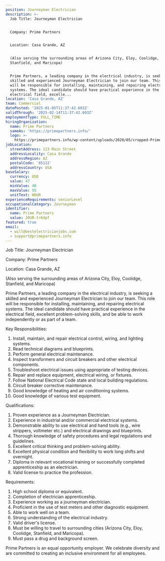 ```yaml
---
position: Journeyman Electrician
description: >-
  Job Title: Journeyman Electrician


  Company: Prime Partners


  Location: Casa Grande, AZ


  (Also serving the surrounding areas of Arizona City, Eloy, Coolidge,
  Stanfield, and Maricopa)


  Prime Partners, a leading company in the electrical industry, is seeking a
  skilled and experienced Journeyman Electrician to join our team. This role
  will be responsible for installing, maintaining, and repairing electrical
  systems. The ideal candidate should have practical experience in the
  electrical field, excelle...
location: 'Casa Grande, AZ'
team: Commercial
datePosted: '2025-01-05T11:37:42.603Z'
validThrough: '2025-02-14T11:37:42.603Z'
employmentType: FULL_TIME
hiringOrganization:
  name: Prime Partners
  sameAs: 'https://primepartners.info/'
  logo: >-
    https://primepartners.info/wp-content/uploads/2020/05/cropped-Prime-Partners-Logo-NO-BG-1-1.png
jobLocation:
  streetAddress: 123 Main Street
  addressLocality: Casa Grande
  addressRegion: AZ
  postalCode: '85122'
  addressCountry: USA
baseSalary:
  currency: USD
  value: 47
  minValue: 40
  maxValue: 55
  unitText: HOUR
experienceRequirements: seniorLevel
occupationalCategory: Journeyman
identifier:
  name: Prime Partners
  value: JOUR-tr64pf
featured: true
email:
  - will@bestelectricianjobs.com
  - support@primepartners.info
---
```




Job Title: Journeyman Electrician

Company: Prime Partners

Location: Casa Grande, AZ

(Also serving the surrounding areas of Arizona City, Eloy, Coolidge, Stanfield, and Maricopa)

Prime Partners, a leading company in the electrical industry, is seeking a skilled and experienced Journeyman Electrician to join our team. This role will be responsible for installing, maintaining, and repairing electrical systems. The ideal candidate should have practical experience in the electrical field, excellent problem-solving skills, and be able to work independently or as part of a team.

Key Responsibilities:

1. Install, maintain, and repair electrical control, wiring, and lighting systems.
2. Read technical diagrams and blueprints.
3. Perform general electrical maintenance.
4. Inspect transformers and circuit breakers and other electrical components.
5. Troubleshoot electrical issues using appropriate of testing devices.
6. Repair and replace equipment, electrical wiring, or fixtures.
7. Follow National Electrical Code state and local building regulations.
8. Circuit breaker corrective maintenance.
9. Good knowledge of heating and air conditioning systems.
10. Good knowledge of various test equipment.

Qualifications:

1. Proven experience as a Journeyman Electrician.
2. Experience in industrial and/or commercial electrical systems.
3. Demonstrable ability to use electrical and hand tools (e.g., wire strippers, voltmeter etc.) and electrical drawings and blueprints.
4. Thorough knowledge of safety procedures and legal regulations and guidelines.
5. Excellent critical thinking and problem-solving ability.
6. Excellent physical condition and flexibility to work long shifts and overnight.
7. Diploma in relevant vocational training or successfully completed apprenticeship as an electrician.
8. Valid license to practice the profession.

Requirements:

1. High school diploma or equivalent.
2. Completion of electrician apprenticeship.
3. Experience working as a journeyman electrician.
4. Proficient in the use of test meters and other diagnostic equipment.
5. Able to work well on a team.
6. Strong understanding of the electrical industry.
7. Valid driver's license.
8. Must be willing to travel to surrounding cities (Arizona City, Eloy, Coolidge, Stanfield, and Maricopa).
9. Must pass a drug and background screen.

Prime Partners is an equal opportunity employer. We celebrate diversity and are committed to creating an inclusive environment for all employees.
